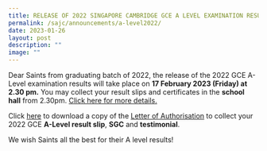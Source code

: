 ```yaml
---
title: RELEASE OF 2022 SINGAPORE CAMBRIDGE GCE A LEVEL EXAMINATION RESULTS
permalink: /sajc/announcements/a-level2022/
date: 2023-01-26
layout: post
description: ""
image: ""
---
```

Dear Saints from graduating batch of 2022, the release of the 2022 GCE A-Level examination results will take place on **17 February 2023 (Friday) at 2.30 pm.** You may collect your result slips and certificates in the **school hall** from 2.30pm. [C]([](/files/2023/letter_to_graduating_saints.pdf))[lick here for more details.](/files/2023/letter_to_graduating_saints.pdf)

Click [here](https://standrewsjc.moe.edu.sg/qql/slot/u674/Announcement/Letter_of_Authorisation_Collect_A_level_Result_2023.pdf) to download a copy of the [Letter of Authorisation](https://standrewsjc.moe.edu.sg/qql/slot/u674/Announcement/Letter_of_Authorisation_Collect_A_level_Result_2023.pdf) to collect your 2022 GCE **A-Level result slip**, **SGC** and **testimonial**. 

We wish Saints all the best for their A level results!